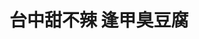 ---
title: "台中甜不辣 逢甲臭豆腐"
description: "台中甜不辣 逢甲臭豆腐"
layout: shop
keywords:
  - 美食競賽
  - 台灣美食
  - 美食精選
datePublished: "2025-06-30"
dateModified: "2025-07-06"
city: "台中市"
district: "西屯區"
address: "台中市西屯區文華路71號D1"
phone: ""
geo: "24.177482334013394, 120.64628614158246"
google_map: "https://maps.app.goo.gl/MexQMLWA1L2hVbrM6"
footinder: "https://footinder.com.tw/%E5%8F%B0%E4%B8%AD%E5%B8%82%E8%A5%BF%E5%B1%AF%E5%8D%80/362049/"
official: ""
award:
  - name: "夜市王"
    year: "2024"
    entries:
      - nightMarket: "逢甲夜市"
        food_type: "臭豆腐"
        rank: "第八名"

---